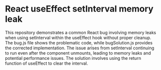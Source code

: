 # React useEffect setInterval memory leak
This repository demonstrates a common React bug involving memory leaks when using setInterval within the useEffect hook without proper cleanup.  The bug.js file shows the problematic code, while bugSolution.js provides the corrected implementation.  The issue arises from setInterval continuing to run even after the component unmounts, leading to memory leaks and potential performance issues.  The solution involves using the return function of useEffect to clear the interval.